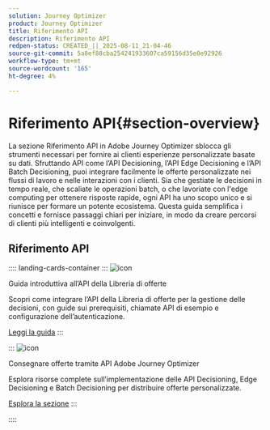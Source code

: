 ```yaml
---
solution: Journey Optimizer
product: Journey Optimizer
title: Riferimento API
description: Riferimento API
redpen-status: CREATED_||_2025-08-11_21-04-46
source-git-commit: 5a8ef88cba254241933607ca59156d35e0e92926
workflow-type: tm+mt
source-wordcount: '165'
ht-degree: 4%

---
```



# Riferimento API{#section-overview}

La sezione Riferimento API in Adobe Journey Optimizer sblocca gli strumenti necessari per fornire ai clienti esperienze personalizzate basate su dati. Sfruttando API come l’API Decisioning, l’API Edge Decisioning e l’API Batch Decisioning, puoi integrare facilmente le offerte personalizzate nei flussi di lavoro e nelle interazioni con i clienti. Sia che gestiate le decisioni in tempo reale, che scaliate le operazioni batch, o che lavoriate con l&#39;edge computing per ottenere risposte rapide, ogni API ha uno scopo unico e si riunisce per formare un potente ecosistema. Questa guida semplifica i concetti e fornisce passaggi chiari per iniziare, in modo da creare percorsi di clienti più intelligenti e coinvolgenti.

## Riferimento API

:::: landing-cards-container
:::
![icon](https://cdn.experienceleague.adobe.com/icons/circle-play.svg)

Guida introduttiva all’API della Libreria di offerte

Scopri come integrare l’API della Libreria di offerte per la gestione delle decisioni, con guide sui prerequisiti, chiamate API di esempio e configurazione dell’autenticazione.

[Leggi la guida](../using/offers/api-reference/getting-started.md)
:::

:::
![icon](https://cdn.experienceleague.adobe.com/icons/code-branch.svg)

Consegnare offerte tramite API Adobe Journey Optimizer

Esplora risorse complete sull’implementazione delle API Decisioning, Edge Decisioning e Batch Decisioning per distribuire offerte personalizzate.

[Esplora la sezione](offer-delivery-api-landing-page.md)
:::

::::
